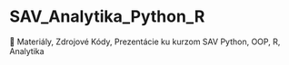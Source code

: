 # SAV_Analytika_Python_R
🐍 Materiály, Zdrojové Kódy, Prezentácie ku kurzom SAV Python, OOP, R, Analytika
